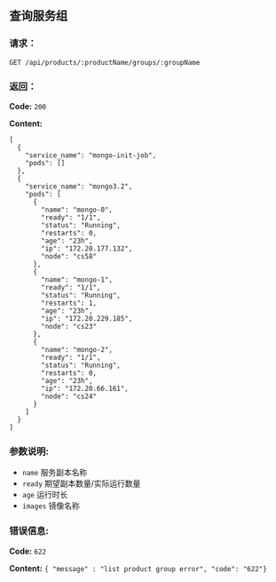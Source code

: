 ## 查询服务组


### 请求：

    GET /api/products/:productName/groups/:groupName

### 返回：

**Code:** `200`

**Content:**

```
[
  {
    "service_name": "mongo-init-job",
    "pods": []
  },
  {
    "service_name": "mongo3.2",
    "pods": [
      {
        "name": "mongo-0",
        "ready": "1/1",
        "status": "Running",
        "restarts": 0,
        "age": "23h",
        "ip": "172.20.177.132",
        "node": "cs58"
      },
      {
        "name": "mongo-1",
        "ready": "1/1",
        "status": "Running",
        "restarts": 1,
        "age": "23h",
        "ip": "172.20.229.185",
        "node": "cs23"
      },
      {
        "name": "mongo-2",
        "ready": "1/1",
        "status": "Running",
        "restarts": 0,
        "age": "23h",
        "ip": "172.20.66.161",
        "node": "cs24"
      }
    ]
  }
]
```

### 参数说明:

- `name` 服务副本名称
- `ready` 期望副本数量/实际运行数量
- `age` 运行时长
- `images` 镜像名称

### 错误信息:

**Code:** `622`

**Content:** `{ "message" : "list product group error", "code": "622"}`